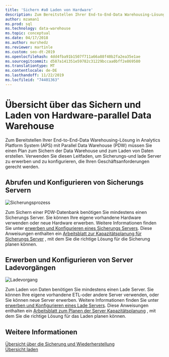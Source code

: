 ```yaml
---
title: 'Sichern #a0 Laden von Hardware'
description: Zum Bereitstellen Ihrer End-to-End-Data Warehousing-Lösung in Analytics Platform System (APS) mit Parallel Data Warehouse (PDW) müssen Sie einen Plan zum Sichern der Data Warehouse und zum Laden von Daten erstellen. Verwenden Sie diesen Leitfaden, um Sicherungs-und lade Server zu erwerben und zu konfigurieren, die Ihren Geschäftsanforderungen gerecht werden.
author: mzaman1
ms.prod: sql
ms.technology: data-warehouse
ms.topic: conceptual
ms.date: 04/17/2018
ms.author: murshedz
ms.reviewer: martinle
ms.custom: seo-dt-2019
ms.openlocfilehash: 4dd4fba91b1507f711a66a88f40b2fa2ea35e1ae
ms.sourcegitcommit: d587a141351e59782c31229bccaa0bff2e869580
ms.translationtype: MT
ms.contentlocale: de-DE
ms.lasthandoff: 11/22/2019
ms.locfileid: "74401363"
---
```

# <a name="backup-and-loading-hardware-overview---parallel-data-warehouse"></a>Übersicht über das Sichern und Laden von Hardware-parallel Data Warehouse
Zum Bereitstellen Ihrer End-to-End-Data Warehousing-Lösung in Analytics Platform System (APS) mit Parallel Data Warehouse (PDW) müssen Sie einen Plan zum Sichern der Data Warehouse und zum Laden von Daten erstellen. Verwenden Sie diesen Leitfaden, um Sicherungs-und lade Server zu erwerben und zu konfigurieren, die Ihren Geschäftsanforderungen gerecht werden.  
  
## <a name="acquire-and-configure-backup-servers"></a>Abrufen und Konfigurieren von Sicherungs Servern  
![Sicherungsprozess](media/backup-process.png "Sicherungsprozess")  
  
Zum Sichern einer PDW-Datenbank benötigen Sie mindestens einen Sicherungs Server. Sie können Ihre eigene vorhandene Hardware verwenden oder neue Hardware erwerben. Weitere Informationen finden Sie unter [erwerben und Konfigurieren eines Sicherungs Servers](acquire-and-configure-backup-server.md). Diese Anweisungen enthalten ein [Arbeitsblatt zur Kapazitätsplanung für Sicherungs Server](backup-capacity-planning-worksheet.md) , mit dem Sie die richtige Lösung für die Sicherung planen können.  
  
## <a name="acquire-and-configure-loading-servers"></a>Erwerben und Konfigurieren von Server Ladevorgängen  
![Ladevorgang](media/loading-process.png "Ladevorgang")  
  
Zum Laden von Daten benötigen Sie mindestens einen Lade Server. Sie können Ihre eigene vorhandene ETL-oder andere Server verwenden, oder Sie können neue Server erwerben. Weitere Informationen finden Sie unter [erwerben und Konfigurieren eines Lade Servers](acquire-and-configure-loading-server.md). Diese Anweisungen enthalten ein [Arbeitsblatt zum Planen der Server Kapazitätsplanung](loading-server-capacity-planning-worksheet.md) , mit dem Sie die richtige Lösung für das Laden planen können.  
  
## <a name="see-also"></a>Weitere Informationen  
[Übersicht über die Sicherung und Wiederherstellung](backup-and-restore-overview.md)  
[Übersicht laden](load-overview.md)  
  
